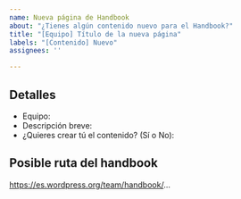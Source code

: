 ```yaml
---
name: Nueva página de Handbook
about: "¿Tienes algún contenido nuevo para el Handbook?"
title: "[Equipo] Título de la nueva página"
labels: "[Contenido] Nuevo"
assignees: ''

---
```


## Detalles
<!-- 
Reemplaza:
[Equipo] Título de la nueva página
con el posible título del artículo que se quiere añadir al Handbook.
Un miembro del equipo revisará la propuesta y compartirá los siguientes pasos.
-->

- Equipo: 
- Descripción breve:
- ¿Quieres crear tú el contenido? (Sí o No): 

## Posible ruta del handbook

https://es.wordpress.org/team/handbook/...
